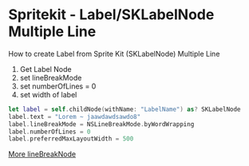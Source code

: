 # Spritekit - Label/SKLabelNode Multiple Line

How to create Label from Sprite Kit (SKLabelNode) Multiple Line

1. Get Label Node
2. set lineBreakMode
3. set numberOfLines = 0
4. set width of label



```swift
let label = self.childNode(withName: "LabelName") as? SKLabelNode
label.text = "Lorem ~ jaawdawdsawdo8" 
label.lineBreakMode = NSLineBreakMode.byWordWrapping 
label.numberOfLines = 0 
label.preferredMaxLayoutWidth = 500
```


[More lineBreakNode](https://developer.apple.com/documentation/uikit/nslinebreakmode)
